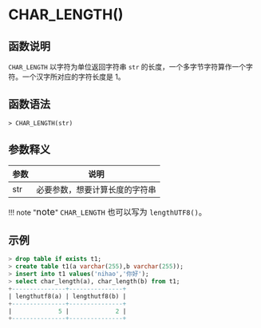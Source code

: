 # **CHAR_LENGTH()**

## **函数说明**

`CHAR_LENGTH` 以字符为单位返回字符串 `str` 的长度，一个多字节字符算作一个字符。一个汉字所对应的字符长度是 1。

## **函数语法**

```
> CHAR_LENGTH(str)
```

## **参数释义**

|  参数   | 说明  |
|  ----  | ----  |
| str | 必要参数，想要计算长度的字符串 |

!!! note  "<font size=4>note</font>"
    <font size=3>`CHAR_LENGTH` 也可以写为 `lengthUTF8()`。</font>

## **示例**

```sql
> drop table if exists t1;
> create table t1(a varchar(255),b varchar(255));
> insert into t1 values('nihao','你好');
> select char_length(a), char_length(b) from t1;
+---------------+---------------+
| lengthutf8(a) | lengthutf8(b) |
+---------------+---------------+
|             5 |             2 |
+---------------+---------------+
```
